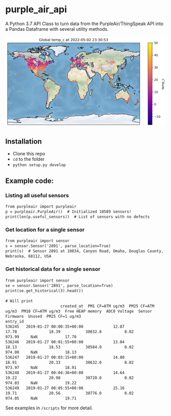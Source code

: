 # purple_air_api

A Python 3.7 API Class to turn data from the PurpleAir/ThingSpeak API into a Pandas Dataframe with several utility methods.

![](https://github.com/ReagentX/purple_air_api/blob/master/maps/sensor_map.png)

## Installation

- Clone this repo
- `cd` to the folder
- `python setup.py develop`

## Example code:

### Listing all useful sensors

    from purpleair import purpleair
    p = purpleair.PurpleAir()  # Initialized 10589 sensors!
    print(len(p.useful_sensors))  # List of sensors with no defects


### Get location for a single sensor

    from purpleair import sensor
    s = sensor.Sensor('2891', parse_location=True)
    print(s)  # Sensor 2891 at 10834, Canyon Road, Omaha, Douglas County, Nebraska, 68112, USA

### Get historical data for a single sensor

    from purpleair import sensor
    se = sensor.Sensor('2891', parse_location=True)
    print(se.get_historical(3).head())

    # Will print
                            created_at  PM1 CF=ATM ug/m3  PM25 CF=ATM ug/m3  PM10 CF=ATM ug/m3  Free HEAP memory  ADC0 Voltage  Sensor Firmware  Unused  PM25 CF=1 ug/m3
    entry_id
    536245   2019-01-27 00:00:35+00:00             12.87              17.70              18.39           30032.0          0.02           973.99     NaN            17.70
    536246   2019-01-27 00:01:55+00:00             13.04              18.13              18.53           30584.0          0.02           974.00     NaN            18.13
    536247   2019-01-27 00:03:15+00:00             14.80              18.91              20.33           30632.0          0.02           973.97     NaN            18.91
    536248   2019-01-27 00:04:36+00:00             14.64              19.22              20.98           30720.0          0.02           974.03     NaN            19.22
    536249   2019-01-27 00:05:55+00:00             15.16              19.71              20.56           30776.0          0.02           974.05     NaN            19.71

See examples in `/scripts` for more detail.
